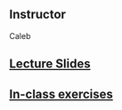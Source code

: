 ## Instructor
Caleb

## [Lecture Slides](https://docs.google.com/presentation/d/1RS0J_Zhc1UoWQvYcpe-tUXU_yz32YEdkbl_escifhdU/edit#slide=id.gedbcfba5d_0_0)

## [In-class exercises](https://docs.google.com/document/d/1LZiFRvun6SNA52dCldsAGKTrgVDlZvbOoi1u08mEfPM/edit#heading=h.bidr5yoqapqd)
